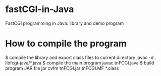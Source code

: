 # fastCGI-in-Java
FastCGI programming in Java: library and demo program

# How to compile the program
$ compile the library and export class files to current directory
javac -d . libfcgi-java/*.java
$ compile the main program
javac tnFCGI.java
$ build program JAR file
jar cvfm tnFCGI.jar tnFCGI.MF *.class
